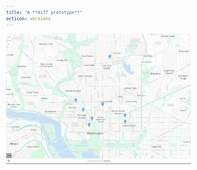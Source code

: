 ```yaml
---
title: "A **diff prototype**"
octicon: versions
---
```


![diff prototype](images/diff-prototype.gif)
